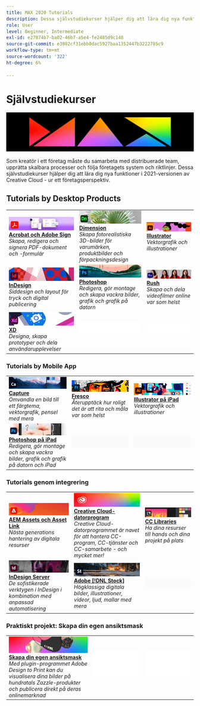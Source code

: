 ```yaml
---
title: MAX 2020 Tutorials
description: Dessa självstudiekurser hjälper dig att lära dig nya funktioner i 2021-versionen av Creative Cloud - ur ett företagsperspektiv
role: User
level: Beginner, Intermediate
exl-id: e27874b7-ba02-46b7-a5e4-fe2485d9c148
source-git-commit: e3982cf31ebb0dac5927baa1352447b3222785c9
workflow-type: tm+mt
source-wordcount: '322'
ht-degree: 6%

---
```


# Självstudiekurser

![MAX 2020 HERO IMAGE](../assets/MAX.jpg)

Som kreatör i ett företag måste du samarbeta med distribuerade team, upprätta skalbara processer och följa företagets system och riktlinjer. Dessa självstudiekurser hjälper dig att lära dig nya funktioner i 2021-versionen av Creative Cloud - ur ett företagsperspektiv.

## Tutorials by Desktop Products

<table style="table-layout:fixed">
<tr>
 <td>
    <a href="acrobat-sign.md">
      <img alt="Acrobat och Adobe Sign" src="../assets/DC.jpg" />
    </a>
    <div>
    <a href="acrobat-sign.md"><strong>Acrobat och Adobe Sign</strong></a>
    </div>
    <em>Skapa, redigera och signera PDF-dokument och -formulär</em>
    <br>
  </td>
  <td>
    <a href="dimension.md">
      <img alt="Dimension" src="../assets/Dimenio.jpg" />
    </a>
    <div>
    <a href="dimension.md"><strong>Dimension</strong></a>
    </div>
    <em>Skapa fotorealistiska 3D-bilder för varumärken, produktbilder och förpackningsdesign</em>
    <br>
  </td>
  <td>
    <a href="illustrator.md">
      <img alt="Illustrator" src="../assets/Illustrator.jpg" />
    </a>
    <div>
    <a href="illustrator.md"><strong>Illustrator</strong></a>
    </div>
    <em>Vektorgrafik och illustrationer</em>
    <br>
  </td>
</tr>
<tr>
 <td>
    <a href="indesign.md">
      <img alt="InDesign" src="../assets/InDesign.jpg" />
    </a>
    <div>
    <a href="indesign.md"><strong>InDesign</strong></a>
    </div>
    <em>Siddesign och layout för tryck och digital publicering</em>
    <br>
  </td>
  <td>
    <a href="photoshop.md">
      <img alt="Photoshop" src="../assets/Photoshop.jpg" />
    </a>
    <div>
    <a href="photoshop.md"><strong>Photoshop</strong></a>
    </div>
    <em>Redigera, gör montage och skapa vackra bilder, grafik och grafik på datorn</em>
    <br>
  </td>
  <td>
    <a href="rush.md">
      <img alt="Rush" src="../assets/Rush.jpg" />
    </a>
    <div>
    <a href="rush.md"><strong>Rush</strong></a>
    </div>
    <em>Skapa och dela videofilmer online var som helst</em>
    <br>
  </td>
</tr>
<tr>
 <td>
    <a href="xd.md">
      <img alt="XD" src="../assets/XD.jpg" />
    </a>
    <div>
    <a href="xd.md"><strong>XD</strong></a>
    </div>
    <em>Designa, skapa prototyper och dela användarupplevelser</em>
    <br>
  </td>
  <td>
    <img alt="Mellanrum" src="../assets/WhiteBanner_Spacer.png" />
    <div>
    <br>
  </td>
  <td>
    <img alt="Mellanrum" src="../assets/WhiteBanner_Spacer.png" />
    <div>
    <br>
  </td>
</tr>
</table>

### Tutorials by Mobile App

<table style="table-layout:fixed">
<tr>
 <td>
    <a href="capture.md">
      <img alt="Capture" src="../assets/Capture.jpg" />
    </a>
    <div>
    <a href="capture.md"><strong>Capture</strong></a>
    </div>
    <em>Omvandla en bild till ett färgtema, vektorgrafik, pensel med mera</em>
    <br>
  </td>
  <td>
    <a href="fresco.md">
      <img alt="Fresco" src="../assets/Fresco.jpg" />
    </a>
    <div>
    <a href="fresco.md"><strong>Fresco</strong></a>
    </div>
    <em>Återupptäck hur roligt det är att rita och måla var som helst</em>
    <br>
  </td>
  <td>
    <a href="illustratoripad.md">
      <img alt="Illustrator på iPad" src="../assets/AIoniPad.jpg" />
    </a>
    <div>
    <a href="illustratoripad.md"><strong>Illustrator på iPad</strong></a>
    </div>
    <em>Vektorgrafik och illustrationer</em>
    <br>
  </td>
</tr>
<tr>
 <td>
    <a href="photoshopipad.md">
      <img alt="Photoshop på iPad" src="../assets/PSoniPad.jpg" />
    </a>
    <div>
    <a href="photoshopipad.md"><strong>Photoshop på iPad</strong></a>
    </div>
    <em>Redigera, gör montage och skapa vackra bilder, grafik och grafik på datorn och iPad</em>
    <br>
  </td>
  <td>
    <img alt="Mellanrum" src="../assets/GrayBanner_Spacer.png" />
    <div>
    <br>
  </td>
  <td>
    <img alt="Mellanrum" src="../assets/GrayBanner_Spacer.png" />
    <div>
    <br>
  </td>
</tr>
</table>

### Tutorials genom integrering

<table style="table-layout:fixed">
<tr>
 <td>
    <a href="aem.md">
      <img alt="AEM Assets och Asset Link" src="../assets/AEM.jpg" />
    </a>
    <div>
    <a href="aem.md"><strong>AEM Assets och Asset Link</strong></a>
    </div>
    <em>Nästa generations hantering av digitala resurser</em>
    <br>
  </td>
  <td>
    <a href="creativeclouddesktopapp.md">
      <img alt="Creative Cloud-datorprogram" src="../assets/CCDA.jpg" />
    </a>
    <div>
    <a href="creativeclouddesktopapp.md"><strong>Creative Cloud-datorprogram</strong></a>
    </div>
    <em>Creative Cloud-datorprogrammet är navet för att hantera CC-program, CC-tjänster och CC-samarbete - och mycket mer!</em>
    <br>
  </td>
  <td>
    <a href="cclibraries.md">
      <img alt="CC Libraries" src="../assets/CCLibs.jpg" />
    </a>
    <div>
    <a href="cclibraries.md"><strong>CC Libraries</strong></a>
    </div>
    <em>Ha dina resurser till hands och dina projekt på plats</em>
    <br>
  </td>
</tr>
<tr>
<td>
    <a href="indesignserver.md">
      <img alt="InDesign Server" src="../assets/InDesignServer.jpg" />
    </a>
    <div>
    <a href="indesignserver.md"><strong>InDesign Server</strong></a>
    </div>
    <em>De sofistikerade verktygen i InDesign i kombination med anpassad automatisering</em>
    <br>
  </td>
 <td>
    <a href="stock.md">
      <img alt="Adobe Stock" src="../assets/Stock.jpg" />
    </a>
    <div>
    <a href="stock.md"><strong>Adobe [!DNL Stock]</strong></a>
    </div>
    <em>Högklassiga digitala bilder, illustrationer, videor, ljud, mallar med mera</em>
    <br>
  </td>
  <td>
    <img alt="Mellanrum" src="../assets/GrayBanner_Spacer.png" />
    <div>
    <br>
  </td>
</tr>
</table>

### Praktiskt projekt: Skapa din egen ansiktsmask

<table style="table-layout:fixed">
<tr>
 <td>
    <a href="handsonproject.md">
      <img alt="Skapa din egen ansiktsmask" src="../assets/faceMaskSplash.jpg" />
    </a>
    <div>
    <a href="handsonproject.md"><strong>Skapa din egen ansiktsmask</strong></a>
    </div>
    <em>Med plugin-programmet Adobe Design to Print kan du visualisera dina bilder på hundratals Zazzle-produkter och publicera direkt på deras onlinemarknad</em>
    <br>
  </td>
  <td>
    <img alt="Mellanrum" src="../assets/Whitespacer.png" />
    <div>
    <br>
  </td>
  <td>
    <img alt="Mellanrum" src="../assets/Whitespacer.png" />
    <div>
    <br>
  </td>
</tr>
</table>
